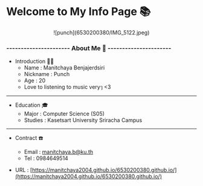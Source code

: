 # Welcome to My Info Page 📚 
<div style="text-align: center;">
 ![punch](6530200380/IMG_5122.jpeg)
</div>

### ---------------------- About Me 🪪 ----------------------


- Introduction 🧸✨
  - Name : Manitchaya Benjajerdsiri 
  - Nickname : Punch 
  - Age : 20 
  - Love to listening to music veryๆ <3

----------------------------------------------------------------------

- Education 🎓
  - Major : Computer Science (S05) 
  - Studies : Kasetsart University Sriracha Campus
  
-----------------------------------------------------------------------

- Contract ☎️
  - Email : manitchaya.b@ku.th
  - Tel : 0984649514

- URL : [https://manitchaya2004.github.io/6530200380.github.io/](https://manitchaya2004.github.io/6530200380.github.io/)
